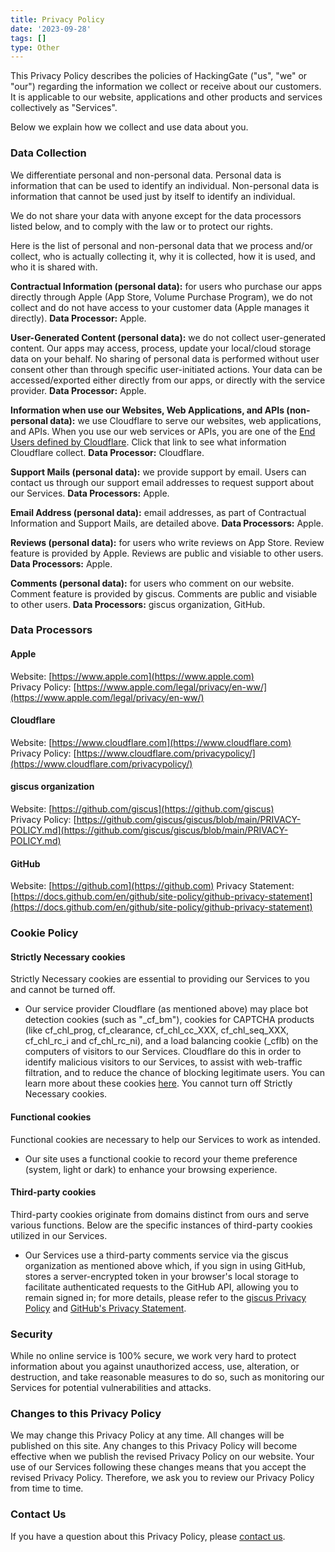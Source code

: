 ```yaml
---
title: Privacy Policy
date: '2023-09-28'
tags: []
type: Other
---
```


This Privacy Policy describes the policies of HackingGate ("us", "we" or "our") regarding the information we collect or receive about our customers. It is applicable to our website, applications and other products and services collectively as "Services".

Below we explain how we collect and use data about you.

### Data Collection

We differentiate personal and non-personal data. Personal data is information that can be used to identify an individual. Non-personal data is information that cannot be used just by itself to identify an individual.

We do not share your data with anyone except for the data processors listed below, and to comply with the law or to protect our rights.

Here is the list of personal and non-personal data that we process and/or collect, who is actually collecting it, why it is collected, how it is used, and who it is shared with.

**Contractual Information (personal data):** for users who purchase our apps directly through Apple (App Store, Volume Purchase Program), we do not collect and do not have access to your customer data (Apple manages it directly). **Data Processor:** Apple.

**User-Generated Content (personal data):** we do not collect user-generated content. Our apps may access, process, update your local/cloud storage data on your behalf. No sharing of personal data is performed without user consent other than through specific user-initiated actions. Your data can be accessed/exported either directly from our apps, or directly with the service provider. **Data Processor:** Apple.

**Information when use our Websites, Web Applications, and APIs (non-personal data):** we use Cloudflare to serve our websites, web applications, and APIs. When you use our web services or APIs, you are one of the [End Users defined by Cloudflare](https://www.cloudflare.com/privacypolicy/). Click that link to see what information Cloudflare collect. **Data Processor:** Cloudflare.

**Support Mails (personal data):** we provide support by email. Users can contact us through our support email addresses to request support about our Services. **Data Processors:** Apple.

**Email Address (personal data):** email addresses, as part of Contractual Information and Support Mails, are detailed above. **Data Processors:** Apple.

**Reviews (personal data):** for users who write reviews on App Store. Review feature is provided by Apple. Reviews are public and visiable to other users. **Data Processors:** Apple.

**Comments (personal data):** for users who comment on our website. Comment feature is provided by giscus. Comments are public and visiable to other users. **Data Processors:** giscus organization, GitHub.

### Data Processors

#### Apple

Website: [https://www.apple.com](https://www.apple.com)  
Privacy Policy: [https://www.apple.com/legal/privacy/en-ww/](https://www.apple.com/legal/privacy/en-ww/)

#### Cloudflare

Website: [https://www.cloudflare.com](https://www.cloudflare.com)  
Privacy Policy: [https://www.cloudflare.com/privacypolicy/](https://www.cloudflare.com/privacypolicy/)

#### giscus organization

Website: [https://github.com/giscus](https://github.com/giscus)  
Privacy Policy: [https://github.com/giscus/giscus/blob/main/PRIVACY-POLICY.md](https://github.com/giscus/giscus/blob/main/PRIVACY-POLICY.md)

#### GitHub

Website: [https://github.com](https://github.com)
Privacy Statement: [https://docs.github.com/en/github/site-policy/github-privacy-statement](https://docs.github.com/en/github/site-policy/github-privacy-statement)

### Cookie Policy

#### Strictly Necessary cookies

Strictly Necessary cookies are essential to providing our Services to you and cannot be turned off.
- Our service provider Cloudflare (as mentioned above) may place bot detection cookies (such as "_cf_bm"), cookies for CAPTCHA products (like cf_chl_prog, cf_clearance, cf_chl_cc_XXX, cf_chl_seq_XXX, cf_chl_rc_i and cf_chl_rc_ni), and a load balancing cookie (_cflb) on the computers of visitors to our Services. Cloudflare do this in order to identify malicious visitors to our Services, to assist with web-traffic filtration, and to reduce the chance of blocking legitimate users. You can learn more about these cookies [here](https://developers.cloudflare.com/fundamentals/reference/policies-compliances/cloudflare-cookies/). You cannot turn off Strictly Necessary cookies.

#### Functional cookies

Functional cookies are necessary to help our Services to work as intended.
- Our site uses a functional cookie to record your theme preference (system, light or dark) to enhance your browsing experience.

#### Third-party cookies

Third-party cookies originate from domains distinct from ours and serve various functions. Below are the specific instances of third-party cookies utilized in our Services.

- Our Services use a third-party comments service via the giscus organization as mentioned above which, if you sign in using GitHub, stores a server-encrypted token in your browser's local storage to facilitate authenticated requests to the GitHub API, allowing you to remain signed in; for more details, please refer to the [giscus Privacy Policy](https://github.com/giscus/giscus/blob/main/PRIVACY-POLICY.md) and [GitHub's Privacy Statement](https://docs.github.com/en/github/site-policy/github-privacy-statement).

### Security

While no online service is 100% secure, we work very hard to protect information about you against unauthorized access, use, alteration, or destruction, and take reasonable measures to do so, such as monitoring our Services for potential vulnerabilities and attacks.

### Changes to this Privacy Policy

We may change this Privacy Policy at any time. All changes will be published on this site. Any changes to this Privacy Policy will become effective when we publish the revised Privacy Policy on our website. Your use of our Services following these changes means that you accept the revised Privacy Policy. Therefore, we ask you to review our Privacy Policy from time to time.

### Contact Us

If you have a question about this Privacy Policy, please [contact us](mailto:i@hackinggate.com).
